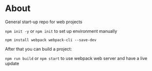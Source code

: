 # About
General start-up repo for web projects

`npm init -y` or `npm init` to set up environment manually

`npm install webpack webpack-cli --save-dev`

After that you can build a project:

`npm run build` or `npm start` to use webpack web server and have a live update